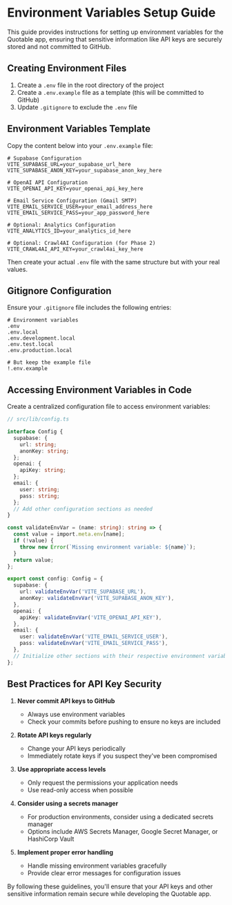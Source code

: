 # Environment Variables Setup Guide

This guide provides instructions for setting up environment variables for the Quotable app, ensuring that sensitive information like API keys are securely stored and not committed to GitHub.

## Creating Environment Files

1. Create a `.env` file in the root directory of the project
2. Create a `.env.example` file as a template (this will be committed to GitHub)
3. Update `.gitignore` to exclude the `.env` file

## Environment Variables Template

Copy the content below into your `.env.example` file:

```
# Supabase Configuration
VITE_SUPABASE_URL=your_supabase_url_here
VITE_SUPABASE_ANON_KEY=your_supabase_anon_key_here

# OpenAI API Configuration
VITE_OPENAI_API_KEY=your_openai_api_key_here

# Email Service Configuration (Gmail SMTP)
VITE_EMAIL_SERVICE_USER=your_email_address_here
VITE_EMAIL_SERVICE_PASS=your_app_password_here

# Optional: Analytics Configuration
VITE_ANALYTICS_ID=your_analytics_id_here

# Optional: Crawl4AI Configuration (for Phase 2)
VITE_CRAWL4AI_API_KEY=your_crawl4ai_key_here
```

Then create your actual `.env` file with the same structure but with your real values.

## Gitignore Configuration

Ensure your `.gitignore` file includes the following entries:

```
# Environment variables
.env
.env.local
.env.development.local
.env.test.local
.env.production.local

# But keep the example file
!.env.example
```

## Accessing Environment Variables in Code

Create a centralized configuration file to access environment variables:

```typescript
// src/lib/config.ts

interface Config {
  supabase: {
    url: string;
    anonKey: string;
  };
  openai: {
    apiKey: string;
  };
  email: {
    user: string;
    pass: string;
  };
  // Add other configuration sections as needed
}

const validateEnvVar = (name: string): string => {
  const value = import.meta.env[name];
  if (!value) {
    throw new Error(`Missing environment variable: ${name}`);
  }
  return value;
};

export const config: Config = {
  supabase: {
    url: validateEnvVar('VITE_SUPABASE_URL'),
    anonKey: validateEnvVar('VITE_SUPABASE_ANON_KEY'),
  },
  openai: {
    apiKey: validateEnvVar('VITE_OPENAI_API_KEY'),
  },
  email: {
    user: validateEnvVar('VITE_EMAIL_SERVICE_USER'),
    pass: validateEnvVar('VITE_EMAIL_SERVICE_PASS'),
  },
  // Initialize other sections with their respective environment variables
};
```

## Best Practices for API Key Security

1. **Never commit API keys to GitHub**
   - Always use environment variables
   - Check your commits before pushing to ensure no keys are included

2. **Rotate API keys regularly**
   - Change your API keys periodically
   - Immediately rotate keys if you suspect they've been compromised

3. **Use appropriate access levels**
   - Only request the permissions your application needs
   - Use read-only access when possible

4. **Consider using a secrets manager**
   - For production environments, consider using a dedicated secrets manager
   - Options include AWS Secrets Manager, Google Secret Manager, or HashiCorp Vault

5. **Implement proper error handling**
   - Handle missing environment variables gracefully
   - Provide clear error messages for configuration issues

By following these guidelines, you'll ensure that your API keys and other sensitive information remain secure while developing the Quotable app.
